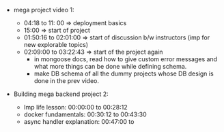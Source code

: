 - mega project video 1:

  - 04:18 to 11: 00 => deployment basics
  - 15:00 => start of project
  - 01:50:16 to 02:01:00 => start of discussion b/w instructors (imp for new explorable topics)
  - 02:09:00 to 03:22:43 => start of the project again
    - in mongoose docs, read how to give custom error messages and what more things can be done while defining schema.
    - make DB schema of all the dummy projects whose DB design is done in the prev video.

- Building mega backend project 2:
  - Imp life lesson: 00:00:00 to 00:28:12
  - docker fundamentals: 00:30:12 to 00:43:30
  - async handler explanation: 00:47:00 to

